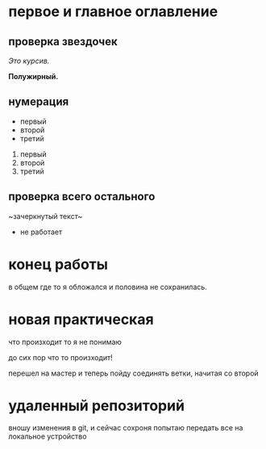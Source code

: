 # первое и главное оглавление

## проверка звездочек

*Это курсив.*

**Полужирный.**

## нумерация

* первый
* второй
* третий
1. первый
2. второй
3. третий
## проверка всего остального

~зачеркнутый текст~

* не работает
# **конец работы**

в общем где то я обложался и половина не сохранилась.

# новая практическая

что произходит то я не понимаю

до сих пор что то произходит!

перешел на мастер и теперь пойду соединять ветки, начитая со второй
# удаленный репозиторий

вношу изменения в git, и сейчас сохроня попытаю передать все на локальное устройство

